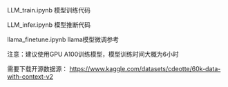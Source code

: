 LLM_train.ipynb  模型训练代码

LLM_infer.ipynb  模型推断代码

llama_finetune.ipynb  llama模型微调参考
 
注意：建议使用GPU A100训练模型，模型训练时间大概为6小时
 
需要下载开源数据源：
https://www.kaggle.com/datasets/cdeotte/60k-data-with-context-v2
